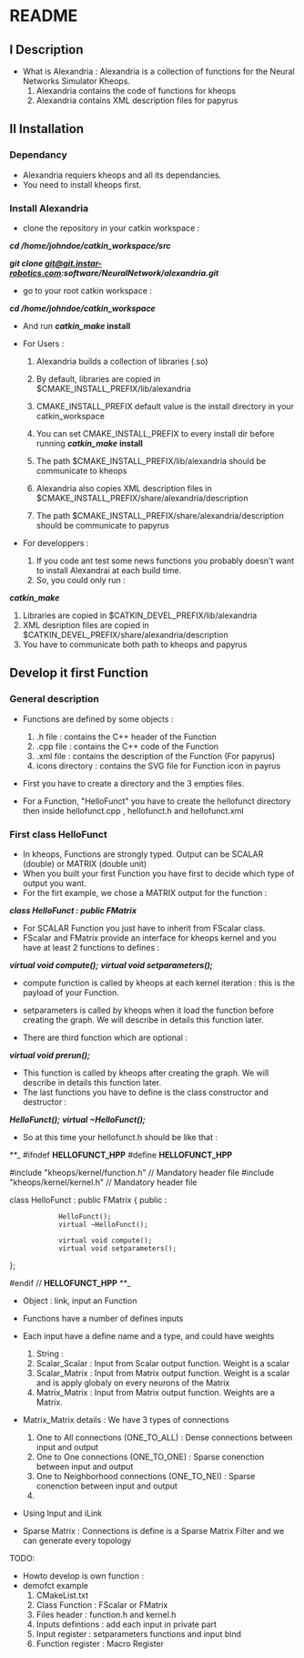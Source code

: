 # README #

## I Description ##

* What is Alexandria : Alexandria is a collection of functions for the Neural Networks Simulator Kheops.
  1. Alexandria contains the code of functions for kheops
  2. Alexandria contains XML description files for papyrus

## II Installation ##

### Dependancy ###

* Alexandria requiers kheops and all its dependancies.
* You need to install kheops first.

### Install Alexandria ###
* clone the repository in your catkin workspace :

**_cd /home/johndoe/catkin_workspace/src_**

**_git clone git@git.instar-robotics.com:software/NeuralNetwork/alexandria.git_**

* go to your root catkin workspace :

**_cd /home/johndoe/catkin_workspace_**

* And run **_catkin_make_ install**

* For Users : 
  1. Alexandria builds a collection of libraries (.so) 
  2. By default, libraries are copied in $CMAKE_INSTALL_PREFIX/lib/alexandria
  3. CMAKE_INSTALL_PREFIX default value is the install directory in your catkin_workspace 
  4. You can set CMAKE_INSTALL_PREFIX to every install dir before running **_catkin_make_ install**
  5. The path $CMAKE_INSTALL_PREFIX/lib/alexandria should be communicate to kheops

  1. Alexandria also copies XML description files in $CMAKE_INSTALL_PREFIX/share/alexandria/description
  2. The path $CMAKE_INSTALL_PREFIX/share/alexandria/description should be communicate to papyrus

* For developpers : 
  1. If you code ant test some news functions you probably doesn't want to install Alexandrai at each build time.
  2. So, you could only run : 
  
**_catkin_make_**

  1. Libraries are copied in $CATKIN_DEVEL_PREFIX/lib/alexandria
  2. XML desription files are copied in $CATKIN_DEVEL_PREFIX/share/alexandria/description
  3. You have to communicate both path to kheops and papyrus


## Develop it first Function ##

### General description ###

* Functions are defined by some objects : 
  1. .h file : contains the C++ header of the Function
  2. .cpp file : contains the C++ code of the Function
  3. .xml file : contains the description of the Function (For papyrus)
  4. icons directory : contains the SVG file for Function icon in payrus

* First you have to create a directory and the 3 empties files.
* For a Function, "HelloFunct" you have to create the hellofunct directory then inside hellofunct.cpp , hellofunct.h and hellofunct.xml

### First class HelloFunct ##

* In kheops, Functions are strongly typed. Output can be SCALAR (double) or MATRIX (double unit)
* When you built your first Function you have first to decide which type of output you want.
* For the firt example, we chose a MATRIX output for the function : 

**_class HelloFunct : public FMatrix_**


* For SCALAR Function you just have to inherit from FScalar class.
* FScalar and FMatrix provide an interface for kheops kernel and you have at least 2 functions to defines : 

**_virtual void compute();_**
**_virtual void setparameters();_**

* compute function is called by kheops at each kernel iteration : this is the payload of your Function.
* setparameters is called by kheops when it load the function before creating the graph. We will describe in details this function later.

* There are third function which are optional : 

**_virtual void prerun();_**

* This function is called by kheops after creating the graph.  We will describe in details this function later.
* The last functions you have to define is the class constructor and destructor : 

**_HelloFunct();_**
**_virtual ~HelloFunct();_**

* So at this time your hellofunct.h should be like that : 

**_
#ifndef __HELLOFUNCT_HPP__
#define __HELLOFUNCT_HPP__

#include "kheops/kernel/function.h"   // Mandatory header file 
#include "kheops/kernel/kernel.h"     // Mandatory header file 

class HelloFunct : public FMatrix
{
        public :

                HelloFunct();
                virtual ~HelloFunct();

                virtual void compute();
                virtual void setparameters();
};

#endif // __HELLOFUNCT_HPP__
**_


* Object : link, input an Function


* Functions have a number of defines inputs
* Each input have a define name and a type, and could have weights 
  1. String : 
  2. Scalar_Scalar : Input from Scalar output function. Weight is a scalar
  3. Scalar_Matrix : Input from Matrix output function. Weight is a scalar and is apply globaly on every neurons of the Matrix
  4. Matrix_Matrix : Input from Matrix output function. Weights are a Matrix.

* Matrix_Matrix details : We have 3 types of connections
  1. One to All connections (ONE_TO_ALL) : Dense connections between input and output 
  2. One to One connections (ONE_TO_ONE) : Sparse conenction between input and output 
  3. One to Neighborhood connections (ONE_TO_NEI) : Sparse conenction between input and output 
  4. 
  

* Using Input and iLink 

* Sparse Matrix : Connections is define is a Sparse Matrix Filter and we can generate every topology


TODO: 

* Howto develop is own function : 
* demofct example 
  1. CMakeList.txt 
  2. Class Function : FScalar or FMatrix
  3. Files header : function.h and kernel.h
  3. Inputs defintions : add each input in private part
  4. Input register : setparameters functions and input bind
  5. Function register : Macro Register
